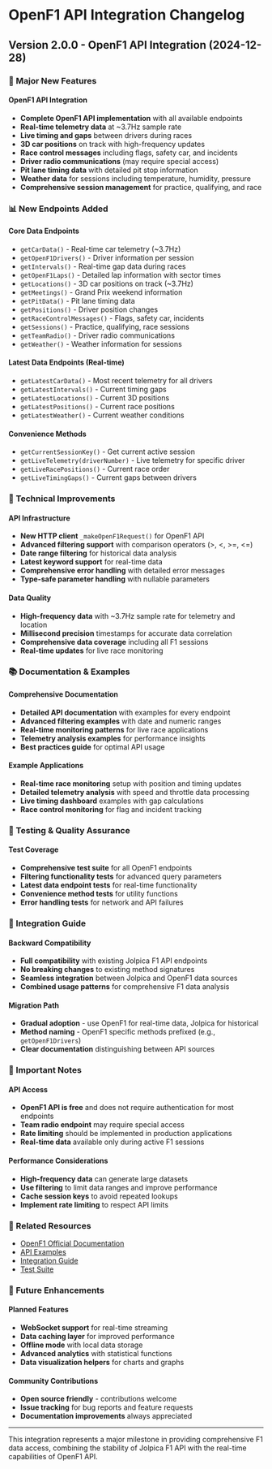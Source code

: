 # OpenF1 API Integration Changelog

## Version 2.0.0 - OpenF1 API Integration (2024-12-28)

### 🚀 Major New Features

#### OpenF1 API Integration
- **Complete OpenF1 API implementation** with all available endpoints
- **Real-time telemetry data** at ~3.7Hz sample rate
- **Live timing and gaps** between drivers during races  
- **3D car positions** on track with high-frequency updates
- **Race control messages** including flags, safety car, and incidents
- **Driver radio communications** (may require special access)
- **Pit lane timing data** with detailed pit stop information
- **Weather data** for sessions including temperature, humidity, pressure
- **Comprehensive session management** for practice, qualifying, and race

### 📊 New Endpoints Added

#### Core Data Endpoints
- `getCarData()` - Real-time car telemetry (~3.7Hz)
- `getOpenF1Drivers()` - Driver information per session
- `getIntervals()` - Real-time gap data during races
- `getOpenF1Laps()` - Detailed lap information with sector times
- `getLocations()` - 3D car positions on track (~3.7Hz)
- `getMeetings()` - Grand Prix weekend information
- `getPitData()` - Pit lane timing data
- `getPositions()` - Driver position changes
- `getRaceControlMessages()` - Flags, safety car, incidents
- `getSessions()` - Practice, qualifying, race sessions
- `getTeamRadio()` - Driver radio communications
- `getWeather()` - Weather information for sessions

#### Latest Data Endpoints (Real-time)
- `getLatestCarData()` - Most recent telemetry for all drivers
- `getLatestIntervals()` - Current timing gaps
- `getLatestLocations()` - Current 3D positions
- `getLatestPositions()` - Current race positions
- `getLatestWeather()` - Current weather conditions

#### Convenience Methods
- `getCurrentSessionKey()` - Get current active session
- `getLiveTelemetry(driverNumber)` - Live telemetry for specific driver
- `getLiveRacePositions()` - Current race order
- `getLiveTimingGaps()` - Current gaps between drivers

### 🔧 Technical Improvements

#### API Infrastructure
- **New HTTP client** `_makeOpenF1Request()` for OpenF1 API
- **Advanced filtering support** with comparison operators (>, <, >=, <=)
- **Date range filtering** for historical data analysis
- **Latest keyword support** for real-time data
- **Comprehensive error handling** with detailed error messages
- **Type-safe parameter handling** with nullable parameters

#### Data Quality
- **High-frequency data** with ~3.7Hz sample rate for telemetry and location
- **Millisecond precision** timestamps for accurate data correlation
- **Comprehensive data coverage** including all F1 sessions
- **Real-time updates** for live race monitoring

### 📚 Documentation & Examples

#### Comprehensive Documentation
- **Detailed API documentation** with examples for every endpoint
- **Advanced filtering examples** with date and numeric ranges
- **Real-time monitoring patterns** for live race applications
- **Telemetry analysis examples** for performance insights
- **Best practices guide** for optimal API usage

#### Example Applications
- **Real-time race monitoring** setup with position and timing updates
- **Detailed telemetry analysis** with speed and throttle data processing
- **Live timing dashboard** examples with gap calculations
- **Race control monitoring** for flag and incident tracking

### 🧪 Testing & Quality Assurance

#### Test Coverage
- **Comprehensive test suite** for all OpenF1 endpoints
- **Filtering functionality tests** for advanced query parameters
- **Latest data endpoint tests** for real-time functionality
- **Convenience method tests** for utility functions
- **Error handling tests** for network and API failures

### 📖 Integration Guide

#### Backward Compatibility
- **Full compatibility** with existing Jolpica F1 API endpoints
- **No breaking changes** to existing method signatures
- **Seamless integration** between Jolpica and OpenF1 data sources
- **Combined usage patterns** for comprehensive F1 data analysis

#### Migration Path
- **Gradual adoption** - use OpenF1 for real-time data, Jolpica for historical
- **Method naming** - OpenF1 specific methods prefixed (e.g., `getOpenF1Drivers`)
- **Clear documentation** distinguishing between API sources

### 🚨 Important Notes

#### API Access
- **OpenF1 API is free** and does not require authentication for most endpoints
- **Team radio endpoint** may require special access
- **Rate limiting** should be implemented in production applications
- **Real-time data** available only during active F1 sessions

#### Performance Considerations
- **High-frequency data** can generate large datasets
- **Use filtering** to limit data ranges and improve performance
- **Cache session keys** to avoid repeated lookups
- **Implement rate limiting** to respect API limits

### 🔗 Related Resources

- [OpenF1 Official Documentation](https://openf1.org/)
- [API Examples](../examples/openf1_api_examples.dart)
- [Integration Guide](../docs/OPENF1_API_DOCUMENTATION.md)
- [Test Suite](../test/openf1_api_test.dart)

### 🎯 Future Enhancements

#### Planned Features
- **WebSocket support** for real-time streaming
- **Data caching layer** for improved performance
- **Offline mode** with local data storage
- **Advanced analytics** with statistical functions
- **Data visualization helpers** for charts and graphs

#### Community Contributions
- **Open source friendly** - contributions welcome
- **Issue tracking** for bug reports and feature requests
- **Documentation improvements** always appreciated

---

This integration represents a major milestone in providing comprehensive F1 data access, combining the stability of Jolpica F1 API with the real-time capabilities of OpenF1 API.
